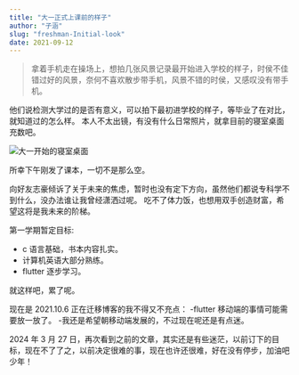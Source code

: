 ```yaml
---
title: "大一正式上课前的样子"
author: "子涵"
slug: "freshman-Initial-look"
date: 2021-09-12
---
```


> 拿着手机走在操场上，想拍几张风景记录最开始进入学校的样子，时侯不佳错过好的风景，奈何不喜欢散步带手机，风景不错的时侯，又感叹没有带手机。

他们说检测大学过的是否有意义，可以拍下最初进学校的样子，等毕业了在对比，就知道过的怎么样。
本人不太出镜，有没有什么日常照片，就拿目前的寝室桌面充数吧。

![大一开始的寝室桌面](https://cdn.jsdelivr.net/gh/zihanla/cdn@main/tk/2021/9/12/%E6%AD%A3%E5%BC%8F%E4%B8%8A%E8%AF%BE%E5%89%8D.jpg)

所幸下午刚发了课本，一切不是那么空。

向好友志豪倾诉了关于未来的焦虑，暂时也没有定下方向，虽然他们都说专科学不到什么，没办法谁让我曾经潇洒过呢。
吃不了体力饭，也想用双手创造财富，希望这将是我未来的阶梯。

第一学期暂定目标:

- c 语言基础，书本内容扎实。
- 计算机英语大部分熟练。
- flutter 逐步学习。

就这样吧，累了呢。

现在是 2021.10.6 正在迁移博客的我不得又不充点：
-flutter 移动端的事情可能需要放一放了。 -我还是希望朝移动端发展的，不过现在呢还是有点迷。

2024 年 3 月 27 日，再次看到之前的文章，其实还是有些迷茫，以前订下的目标，现在不了了之，以前决定很难的事，现在也许还很难，好在没有停步，加油吧少年！
